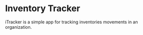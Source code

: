 Inventory Tracker
=================

iTracker is a simple app for tracking inventories movements in an organization.
